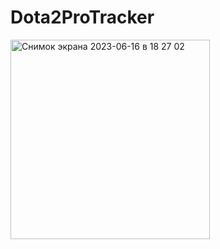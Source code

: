# Dota2ProTracker




<img width="319" alt="Снимок экрана 2023-06-16 в 18 27 02" src="https://github.com/erm0nin/Dota2ProTracker/assets/109481509/dd699956-0b2c-41ad-9475-1e912f37b7ea">

